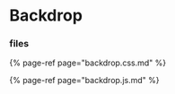 # Backdrop

### files

{% page-ref page="backdrop.css.md" %}

{% page-ref page="backdrop.js.md" %}



